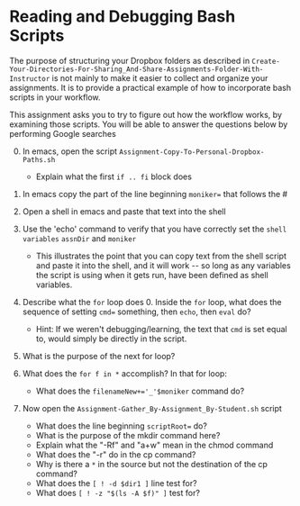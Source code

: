 # Reading and Debugging Bash Scripts

The purpose of structuring your Dropbox folders as described in `Create-Your-Directories-For-Sharing_And-Share-Assignments-Folder-With-Instructor` is not mainly to make it easier to collect and organize your assignments. It is to provide a practical example of how to incorporate bash scripts in your workflow.

This assignment asks you to try to figure out how the workflow works, by examining those scripts. You will be able to answer the questions below by performing Google searches


0. In emacs, open the script `Assignment-Copy-To-Personal-Dropbox-Paths.sh`
   * Explain what the first `if .. fi` block does

0. In emacs copy the part of the line beginning `moniker=` that follows the #

0. Open a shell in emacs and paste that text into the shell

0. Use the 'echo' command to verify that you have correctly set the `shell variables` `assnDir` and `moniker`
   * This illustrates the point that you can copy text from the shell script and paste it into the shell, and it will work -- so long as any variables the script is using when it gets run, have been defined as shell variables.
   
0. Describe what the `for` loop does
   0. Inside the `for` loop, what does the sequence of setting `cmd=` something, then `echo`, then `eval` do?
      * Hint: If we weren't debugging/learning, the text that `cmd` is set equal to, would simply be directly in the script.

0. What is the purpose of the next for loop?

0. What does the `for f in *` accomplish?  In that for loop:
   * What does the `filenameNew+='_'$moniker` command do?
   
   
0. Now open the `Assignment-Gather_By-Assignment_By-Student.sh` script
   * What does the line beginning `scriptRoot=` do?
   * What is the purpose of the mkdir command here?
   * Explain what the "-Rf" and "a+w" mean in the chmod command
   * What does the "-r" do in the cp command?
   * Why is there a `*` in the source but not the destination of the cp command?
   * What does the `[ ! -d $dir1 ]` line test for?
   * What does `[ ! -z "$(ls -A $f)" ]` test for?
